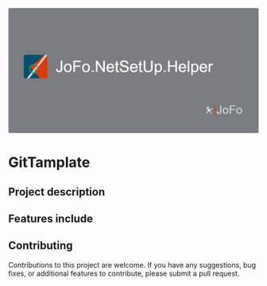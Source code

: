 ![](./.Media/02_SocialMedia/repository-open-graph.png)

# GitTamplate

## Project description


## Features include



## Contributing

Contributions to this project are welcome. If you have any suggestions, bug fixes, or additional features to contribute,
please submit a pull request.